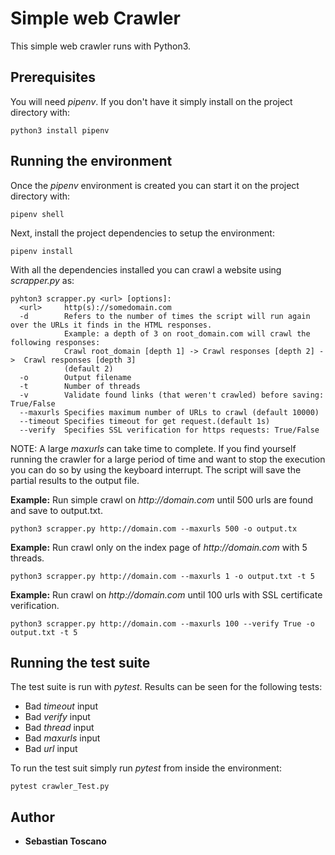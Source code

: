 # Simple web Crawler
This simple web crawler runs with Python3.

## Prerequisites

You will need _pipenv_. If you don't have it simply install on the project directory with:

```
python3 install pipenv
```

## Running the environment

Once the _pipenv_ environment is created you can start it on the project directory with:

```
pipenv shell
```

Next, install the project dependencies to setup the environment:

```
pipenv install
```

With all the dependencies installed you can crawl a website using _scrapper.py_ as:
```
pyhton3 scrapper.py <url> [options]:
  <url>		http(s)://somedomain.com
  -d		Refers to the number of times the script will run again over the URLs it finds in the HTML responses.
    		Example: a depth of 3 on root_domain.com will crawl the following responses:
    		Crawl root_domain [depth 1] -> Crawl responses [depth 2] ->  Crawl responses [depth 3]
    		(default 2)
  -o		Output filename
  -t		Number of threads
  -v		Validate found links (that weren't crawled) before saving: True/False
  --maxurls	Specifies maximum number of URLs to crawl (default 10000)
  --timeout	Specifies timeout for get request.(default 1s)
  --verify	Specifies SSL verification for https requests: True/False

```

NOTE: A large _maxurls_ can take time to complete. If you find yourself running the crawler for a large period of time and want to stop the execution you can do so by using the keyboard interrupt. The script will save the partial results to the output file.


**Example:** 
Run simple crawl on _http://domain.com_ until 500 urls are found and save to output.txt. 

```
python3 scrapper.py http://domain.com --maxurls 500 -o output.tx
```

**Example:**
Run crawl only on the index page of _http://domain.com_ with 5 threads.
```
python3 scrapper.py http://domain.com --maxurls 1 -o output.txt -t 5
```
**Example:**
Run crawl on _http://domain.com_ until 100 urls with SSL certificate verification.
```
python3 scrapper.py http://domain.com --maxurls 100 --verify True -o output.txt -t 5
```

## Running the test suite

The test suite is run with _pytest_. Results can be seen for the following tests:
* Bad _timeout_ input
* Bad _verify_ input
* Bad _thread_ input
* Bad _maxurls_ input
* Bad _url_ input

To run the test suit simply run _pytest_ from inside the environment:

```
pytest crawler_Test.py
```

## Author

* **Sebastian Toscano**

